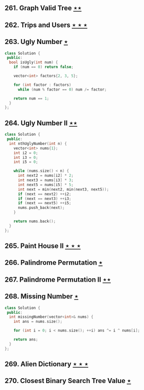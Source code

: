 ## 261. Graph Valid Tree [$\star\star$](https://leetcode.com/problems/graph-valid-tree)

## 262. Trips and Users [$\star\star\star$](https://leetcode.com/problems/trips-and-users)

## 263. Ugly Number [$\star$](https://leetcode.com/problems/ugly-number)

```cpp
class Solution {
 public:
  bool isUgly(int num) {
    if (num == 0) return false;

    vector<int> factors{2, 3, 5};

    for (int factor : factors)
      while (num % factor == 0) num /= factor;

    return num == 1;
  }
};
```

## 264. Ugly Number II [$\star\star$](https://leetcode.com/problems/ugly-number-ii)

```cpp
class Solution {
 public:
  int nthUglyNumber(int n) {
    vector<int> nums{1};
    int i2 = 0;
    int i3 = 0;
    int i5 = 0;

    while (nums.size() < n) {
      int next2 = nums[i2] * 2;
      int next3 = nums[i3] * 3;
      int next5 = nums[i5] * 5;
      int next = min(next2, min(next3, next5));
      if (next == next2) ++i2;
      if (next == next3) ++i3;
      if (next == next5) ++i5;
      nums.push_back(next);
    }

    return nums.back();
  }
};
```

## 265. Paint House II [$\star\star\star$](https://leetcode.com/problems/paint-house-ii)

## 266. Palindrome Permutation [$\star$](https://leetcode.com/problems/palindrome-permutation)

## 267. Palindrome Permutation II [$\star\star$](https://leetcode.com/problems/palindrome-permutation-ii)

## 268. Missing Number [$\star$](https://leetcode.com/problems/missing-number)

```cpp
class Solution {
 public:
  int missingNumber(vector<int>& nums) {
    int ans = nums.size();

    for (int i = 0; i < nums.size(); ++i) ans ^= i ^ nums[i];

    return ans;
  }
};
```

## 269. Alien Dictionary [$\star\star\star$](https://leetcode.com/problems/alien-dictionary)

## 270. Closest Binary Search Tree Value [$\star$](https://leetcode.com/problems/closest-binary-search-tree-value)
